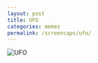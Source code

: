 ```yaml
---
layout: post
title: UFO
categories: memes
permalink: /screencaps/ufo/
---
```


<img src="https://www.dropbox.com/s/vmbrnijpixbj4dq/aeg35Kv_700b.jpg?raw=1" alt="UFO" />